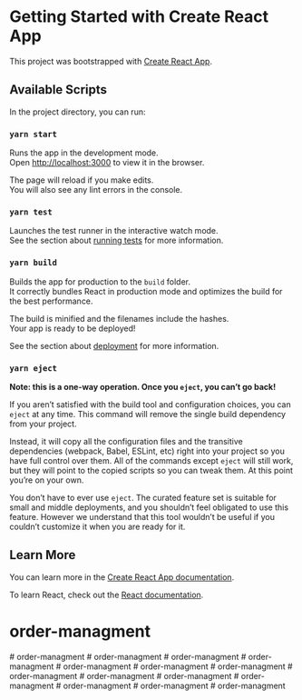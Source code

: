# Getting Started with Create React App

This project was bootstrapped with [Create React App](https://github.com/facebook/create-react-app).

## Available Scripts

In the project directory, you can run:

### `yarn start`

Runs the app in the development mode.\
Open [http://localhost:3000](http://localhost:3000) to view it in the browser.

The page will reload if you make edits.\
You will also see any lint errors in the console.

### `yarn test`

Launches the test runner in the interactive watch mode.\
See the section about [running tests](https://facebook.github.io/create-react-app/docs/running-tests) for more information.

### `yarn build`

Builds the app for production to the `build` folder.\
It correctly bundles React in production mode and optimizes the build for the best performance.

The build is minified and the filenames include the hashes.\
Your app is ready to be deployed!

See the section about [deployment](https://facebook.github.io/create-react-app/docs/deployment) for more information.

### `yarn eject`

**Note: this is a one-way operation. Once you `eject`, you can’t go back!**

If you aren’t satisfied with the build tool and configuration choices, you can `eject` at any time. This command will remove the single build dependency from your project.

Instead, it will copy all the configuration files and the transitive dependencies (webpack, Babel, ESLint, etc) right into your project so you have full control over them. All of the commands except `eject` will still work, but they will point to the copied scripts so you can tweak them. At this point you’re on your own.

You don’t have to ever use `eject`. The curated feature set is suitable for small and middle deployments, and you shouldn’t feel obligated to use this feature. However we understand that this tool wouldn’t be useful if you couldn’t customize it when you are ready for it.

## Learn More

You can learn more in the [Create React App documentation](https://facebook.github.io/create-react-app/docs/getting-started).

To learn React, check out the [React documentation](https://reactjs.org/).
# order-managment
#   o r d e r - m a n a g m e n t  
 #   o r d e r - m a n a g m e n t  
 #   o r d e r - m a n a g m e n t  
 #   o r d e r - m a n a g m e n t  
 #   o r d e r - m a n a g m e n t  
 #   o r d e r - m a n a g m e n t  
 #   o r d e r - m a n a g m e n t  
 #   o r d e r - m a n a g m e n t  
 #   o r d e r - m a n a g m e n t  
 #   o r d e r - m a n a g m e n t  
 #   o r d e r - m a n a g m e n t  
 #   o r d e r - m a n a g m e n t  
 #   o r d e r - m a n a g m e n t  
 #   o r d e r - m a n a g m e n t  
 
